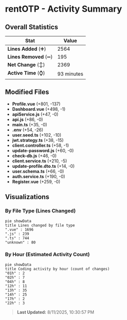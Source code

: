 # rentOTP - Activity Summary 

## Overall Statistics

| Stat                   | Value                                                             |
| ---------------------- | ----------------------------------------------------------------- |
| **Lines Added** (➕)   | 2564                                          |
| **Lines Removed** (➖) | 195                                        |
| **Net Change** (↕)    | 2369                |
| **Active Time** (⌚)   | 93 minutes |


## Modified Files
- **Profile.vue** (+801, -137)
- **Dashboard.vue** (+498, -1)
- **apiService.js** (+47, -0)
- **api.js** (+86, -0)
- **main.ts** (+35, -0)
- **.env** (+54, -26)
- **user.seed.ts** (+102, -10)
- **jwt.strategy.ts** (+38, -15)
- **client.controller.ts** (+58, -1)
- **update-password.js** (+60, -0)
- **check-db.js** (+46, -0)
- **client.service.ts** (+210, -5)
- **update-profile.dto.ts** (+14, -0)
- **user.schema.ts** (+66, -0)
- **auth.service.ts** (+190, -0)
- **Register.vue** (+259, -0)

## Visualizations

### By File Type (Lines Changed)

```mermaid
pie showData
title Lines changed by file type
".vue" : 1696
".js" : 239
".ts" : 744
"unknown" : 80
```

### By Hour (Estimated Activity Count)

```mermaid
pie showData
title Coding activity by hour (count of changes)
"01h" : 2
"02h" : 7
"04h" : 8
"12h" : 11
"13h" : 35
"14h" : 25
"17h" : 2
"22h" : 3
```


> **Last Updated:** 8/11/2025, 10:30:57 PM
